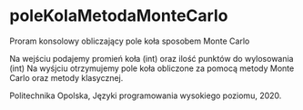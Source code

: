 # poleKolaMetodaMonteCarlo

Proram konsolowy obliczający pole koła sposobem Monte Carlo

Na wejściu podajemy promień koła (int) oraz ilość punktów do wylosowania (int)
Na wyśjciu otrzymujemy pole koła obliczone za pomocą metody Monte Carlo oraz metody klasycznej.

Politechnika Opolska, Języki programowania wysokiego poziomu, 2020.
